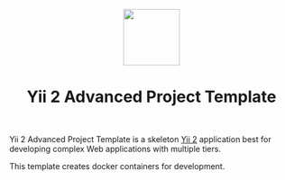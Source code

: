 <p align="center">
    <a href="https://github.com/yiisoft" target="_blank">
        <img src="https://avatars0.githubusercontent.com/u/993323" height="100px">
    </a>
    <h1 align="center">Yii 2 Advanced Project Template</h1>
    <br />
</p>

Yii 2 Advanced Project Template is a skeleton [Yii 2](http://www.yiiframework.com/) application best for
developing complex Web applications with multiple tiers.

This template creates docker containers for development.